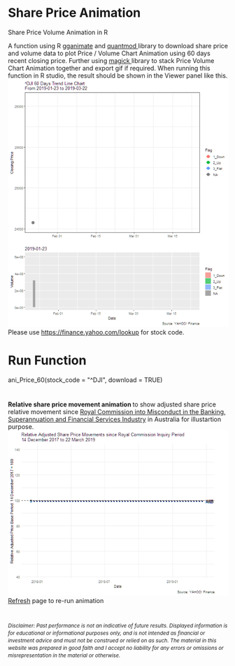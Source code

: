 # Share Price Animation
Share Price Volume Animation in R

A function using R  <a href="https://cran.r-project.org/web/packages/gganimate/index.html">gganimate</a> and <a href="https://cran.r-project.org/web/packages/quantmod/index.html"> quantmod </a> library to download share price and volume data to plot Price / Volume Chart Animation using 60 days recent closing price. Further using <a href="https://cran.r-project.org/web/packages/magick/index.html"> magick </a> library to stack Price Volume Chart Animation together and export gif if required. When running this function in R studio, the result should be shown in the Viewer panel like this. <br>
 ![](price_vol_60.gif)
 <br>
Please use https://finance.yahoo.com/lookup for stock code.

# Run Function
ani_Price_60(stock_code = "^DJI", download = TRUE)

# 
 <b> Relative share price movement animation </b> to show adjusted share price relative movement since <a href="https://financialservices.royalcommission.gov.au/Pages/default.aspx"> Royal Commission into Misconduct in the Banking, Superannuation and Financial Services Industry</a> in Australia for illustartion purpose.<br>
 ![](Relative_shares.gif) <br>
 <a href="https://github.com/tommy-lai/share-price-animation">Refresh</a> page to re-run animation

#
<i><small> Disclaimer: Past performance is not an indicative of future results. Displayed information is for educational or informational purposes only, and is not intended as financial or investment advice and must not be construed or relied on as such. The material in this website was prepared in good faith and I accept no liability for any errors or omissions or misrepresentation in the material or otherwise. 
 </small></i>

